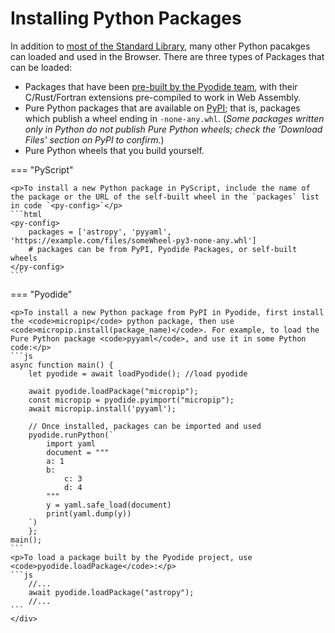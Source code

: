 # Installing Python Packages

<p>In addition to <a href="https://pyodide.org/en/stable/usage/wasm-constraints.html#python-standard-library">most of the Standard Library</a>, many other Python pacakges can loaded and used in the Browser. There are three types of Packages that can be loaded:</p>
<ul>
    <li>Packages that have been <a href="https://pyodide.org/en/stable/usage/packages-in-pyodide.html">pre-built by the Pyodide team</a>, with their C/Rust/Fortran extensions pre-compiled to work in Web Assembly.</li>
    <li>Pure Python packages that are available on <a href="https://pypi.org/">PyPI</a>; that is, packages which publish a wheel ending in <code>-none-any.whl</code>. (<i>Some packages written only in Python do not publish Pure Python wheels; check the 'Download Files' section on PyPI to confirm.</i>)</li>
    <li>Pure Python wheels that you build yourself.</li>
</ul>

=== "PyScript"

    <p>To install a new Python package in PyScript, include the name of the package or the URL of the self-built wheel in the `packages` list in code `<py-config>`</p>
    ```html
    <py-config>
        packages = ['astropy', 'pyyaml', 'https://example.com/files/someWheel-py3-none-any.whl']
        # packages can be from PyPI, Pyodide Packages, or self-built wheels
    </py-config>
    ```

=== "Pyodide"

    <p>To install a new Python package from PyPI in Pyodide, first install the <code>micropip</code> python package, then use <code>micropip.install(package_name)</code>. For example, to load the Pure Python package <code>pyyaml</code>, and use it in some Python code:</p>
    ```js
    async function main() {
        let pyodide = await loadPyodide(); //load pyodide

        await pyodide.loadPackage("micropip");
        const micropip = pyodide.pyimport("micropip");
        await micropip.install('pyyaml');

        // Once installed, packages can be imported and used
        pyodide.runPython(`
            import yaml
            document = """
            a: 1
            b:
                c: 3
                d: 4
            """
            y = yaml.safe_load(document)
            print(yaml.dump(y))
        `)
        };
    main();
    ```
    <p>To load a package built by the Pyodide project, use <code>pyodide.loadPackage</code>:</p>
    ```js
        //...
        await pyodide.loadPackage("astropy");
        //...
    ```
    </div>